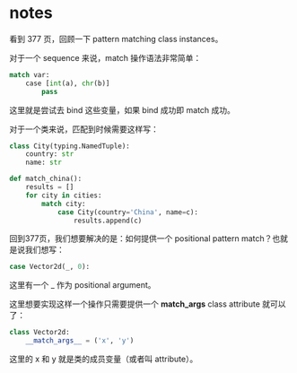 # notes

看到 377 页，回顾一下 pattern matching class instances。

对于一个 sequence 来说，match 操作语法非常简单：

```python
match var:
    case [int(a), chr(b)]
        pass
```

这里就是尝试去 bind 这些变量，如果 bind 成功即 match 成功。

对于一个类来说，匹配到时候需要这样写：

```python
class City(typing.NamedTuple):
    country: str
    name: str

def match_china():
    results = []
    for city in cities:
        match city:
            case City(country='China', name=c):
                results.append(c)
```

回到377页，我们想要解决的是：如何提供一个 positional pattern match？也就是说我们想写：

```python
case Vector2d(_, 0):
```

这里有一个 _ 作为 positional argument。

这里想要实现这样一个操作只需要提供一个 __match_args__ class attribute 就可以了：

```python
class Vector2d:
    __match_args__ = ('x', 'y')
```

这里的 x 和 y 就是类的成员变量（或者叫 attribute）。